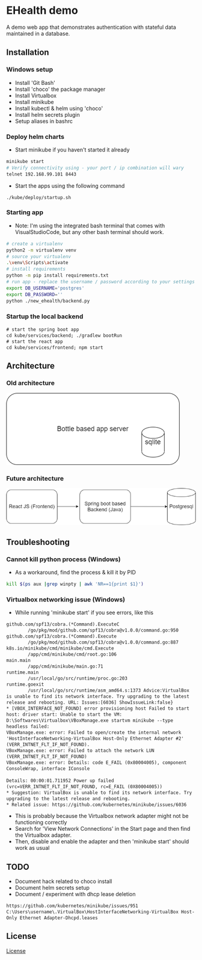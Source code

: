 # EHealth demo

A demo web app that demonstrates authentication with stateful data maintained in a database.

## Installation
### Windows setup
* Install 'Git Bash'
* Install 'choco' the package manager
* Install Virtualbox
* Install minikube
* Install kubectl & helm using 'choco'
* Install helm secrets plugin
* Setup aliases in bashrc

### Deploy helm charts
* Start minikube if you haven't started it already
```bash
minikube start
# Verify connectivity using - your port / ip combination will wary
telnet 192.168.99.101 8443
```
* Start the apps using the following command
```
./kube/deploy/startup.sh
```

### Starting app
* Note: I'm using the integrated bash terminal that comes with VisualStudioCode, but any other bash terminal should work.
```bash
# create a virtualenv
python2 -m virtualenv venv
# source your virtualenv
.\venv\Scripts\activate
# install requirements
python -m pip install requirements.txt
# run app - replace the username / password according to your settings
export DB_USERNAME='postgres'
export DB_PASSWORD=''
python ./new_ehealth/backend.py
```

### Startup the local backend
```
# start the spring boot app
cd kube/services/backend; ./gradlew bootRun
# start the react app
cd kube/services/frontend; npm start
```

## Architecture
### Old architecture
![Architecture Old](readme/architecture-current.png)

### Future architecture
![Architecture Goal](readme/architecture.png)

## Troubleshooting
### Cannot kill python process (Windows)
* As a workaround, find the process & kill it by PID
```bash
kill $(ps aux |grep winpty | awk 'NR==1{print $1}')
```

### Virtualbox networking issue (Windows)
* While running 'minikube start' if you see errors, like this
```
github.com/spf13/cobra.(*Command).ExecuteC
        /go/pkg/mod/github.com/spf13/cobra@v1.0.0/command.go:950
github.com/spf13/cobra.(*Command).Execute
        /go/pkg/mod/github.com/spf13/cobra@v1.0.0/command.go:887
k8s.io/minikube/cmd/minikube/cmd.Execute
        /app/cmd/minikube/cmd/root.go:106
main.main
        /app/cmd/minikube/main.go:71
runtime.main
        /usr/local/go/src/runtime/proc.go:203
runtime.goexit
        /usr/local/go/src/runtime/asm_amd64.s:1373 Advice:VirtualBox is unable to find its network interface. Try upgrading to the latest release and rebooting. URL: Issues:[6036] ShowIssueLink:false}
* [VBOX_INTERFACE_NOT_FOUND] error provisioning host Failed to start host: driver start: Unable to start the VM: D:\Softwares\Virtualbox\VBoxManage.exe startvm minikube --type headless failed:
VBoxManage.exe: error: Failed to open/create the internal network 'HostInterfaceNetworking-VirtualBox Host-Only Ethernet Adapter #2' (VERR_INTNET_FLT_IF_NOT_FOUND).
VBoxManage.exe: error: Failed to attach the network LUN (VERR_INTNET_FLT_IF_NOT_FOUND)
VBoxManage.exe: error: Details: code E_FAIL (0x80004005), component ConsoleWrap, interface IConsole

Details: 00:00:01.711952 Power up failed (vrc=VERR_INTNET_FLT_IF_NOT_FOUND, rc=E_FAIL (0X80004005))
* Suggestion: VirtualBox is unable to find its network interface. Try upgrading to the latest release and rebooting.
* Related issue: https://github.com/kubernetes/minikube/issues/6036
```
* This is probably because the Virtualbox network adapter might not be functioning correctly
* Search for 'View Network Connections' in the Start page and then find the Virtualbox adapter.
* Then, disable and enable the adapter and then 'minikube start' should work as usual

## TODO
* Document hack related to choco install
* Document helm secrets setup
* Document / experiment with dhcp lease deletion
```
https://github.com/kubernetes/minikube/issues/951
C:\Users\username\.VirtualBox\HostInterfaceNetworking-VirtualBox Host-Only Ethernet Adapter-Dhcpd.leases
```

## License
[License](license.txt)
